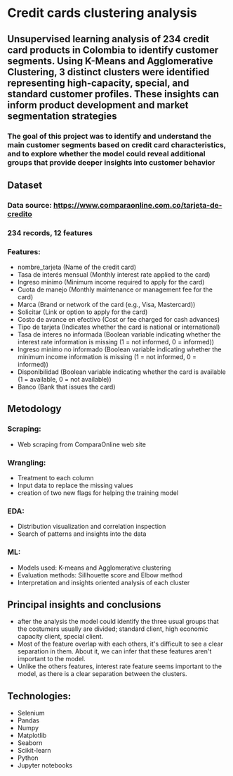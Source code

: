 # Credit cards clustering analysis

## Unsupervised learning analysis of 234 credit card products in Colombia to identify customer segments. Using K-Means and Agglomerative Clustering, 3 distinct clusters were identified representing high-capacity, special, and standard customer profiles. These insights can inform product development and market segmentation strategies

### The goal of this project was to identify and understand the main customer segments based on credit card characteristics, and to explore whether the model could reveal additional groups that provide deeper insights into customer behavior

## Dataset
### Data source: https://www.comparaonline.com.co/tarjeta-de-credito
### 234 records, 12 features
### Features:
  - nombre_tarjeta (Name of the credit card)
  - Tasa de interés mensual (Monthly interest rate applied to the card)
  - Ingreso mínimo (Minimum income required to apply for the card)
  - Cuota de manejo (Monthly maintenance or management fee for the card)
  - Marca (Brand or network of the card (e.g., Visa, Mastercard))
  - Solicitar (Link or option to apply for the card)
  - Costo de avance en efectivo (Cost or fee charged for cash advances)
  - Tipo de tarjeta (Indicates whether the card is national or international)
  - Tasa de interes no informada (Boolean variable indicating whether the interest rate information is missing (1 = not informed, 0 = informed))
  - Ingreso minimo no informado (Boolean variable indicating whether the minimum income information is missing (1 = not informed, 0 = informed))
  - Disponibilidad (Boolean variable indicating whether the card is available (1 = available, 0 = not available))
  - Banco (Bank that issues the card)


## Metodology
### Scraping:
  - Web scraping from ComparaOnline web site
### Wrangling:
  - Treatment to each column
  - Input data to replace the missing values
  - creation of two new flags for helping the training model
### EDA:
  - Distribution visualization and correlation inspection
  - Search of patterns and insights into the data
### ML: 
  - Models used: K-means and Agglomerative clustering
  - Evaluation methods: Sillhouette score and Elbow method
  - Interpretation and insights oriented analysis of each cluster

## Principal insights and conclusions
  - after the analysis the model could identify the three usual groups that the costumers usually are divided; standard client, high economic capacity client, special client.
  - Most of the feature overlap with each others, it's difficult to see a clear separation in them. About it, we can infer that these features aren't important to the model.
  - Unlike the others features, interest rate feature seems important to the model, as there is a clear separation between the clusters.

## Technologies:
 - Selenium
 - Pandas
 - Numpy
 - Matplotlib
 - Seaborn
 - Scikit-learn
 - Python
 - Jupyter notebooks

